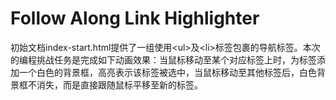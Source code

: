 # Follow Along Link Highlighter

初始文档index-start.html提供了一组使用\<ul>及\<li>标签包裹的导航标签。本次的编程挑战任务是完成如下动画效果：当鼠标移动至某个对应标签上时，为标签添加一个白色的背景框，高亮表示该标签被选中，当鼠标移动至其他标签后，白色背景框不消失，而是直接跟随鼠标平移至新的标签。
